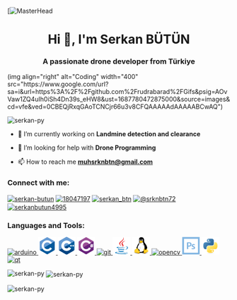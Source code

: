 [![MasterHead](https://www.google.com/url?sa=i&url=https%3A%2F%2Fdribbble.com%2Fshots%2F6439028-Drone-Loop-Animation&psig=AOvVaw1Zko5ug1mp9o7DWG6QTbRz&ust=1687780137393000&source=images&cd=vfe&ved=0CBEQjRxqFwoTCJCXtI6t3v8CFQAAAAAdAAAAABA8)
<h1 align="center">Hi 👋, I'm Serkan BÜTÜN</h1>
<h3 align="center">A passionate drone developer from Türkiye</h3>
(img align="right" alt="Coding" width="400" src="https://www.google.com/url?sa=i&url=https%3A%2F%2Fgithub.com%2Frudrabarad%2FGifs&psig=AOvVaw1ZQ4uIh0iSh4Dn39s_eHW8&ust=1687780472875000&source=images&cd=vfe&ved=0CBEQjRxqGAoTCNCjr66u3v8CFQAAAAAdAAAAABCwAQ")
<p align="left"> <img src="https://komarev.com/ghpvc/?username=serkan-py&label=Profile%20views&color=0e75b6&style=flat" alt="serkan-py" /> </p>

- 🔭 I’m currently working on **Landmine detection and clearance**

- 🤝 I’m looking for help with **Drone Programming**

- 📫 How to reach me **muhsrknbtn@gmail.com**

<h3 align="left">Connect with me:</h3>
<p align="left">
<a href="https://linkedin.com/in/serkan-butun" target="blank"><img align="center" src="https://raw.githubusercontent.com/rahuldkjain/github-profile-readme-generator/master/src/images/icons/Social/linked-in-alt.svg" alt="serkan-butun" height="30" width="40" /></a>
<a href="https://stackoverflow.com/users/18047197" target="blank"><img align="center" src="https://raw.githubusercontent.com/rahuldkjain/github-profile-readme-generator/master/src/images/icons/Social/stack-overflow.svg" alt="18047197" height="30" width="40" /></a>
<a href="https://instagram.com/serkan_btn" target="blank"><img align="center" src="https://raw.githubusercontent.com/rahuldkjain/github-profile-readme-generator/master/src/images/icons/Social/instagram.svg" alt="serkan_btn" height="30" width="40" /></a>
<a href="https://medium.com/@srknbtn72" target="blank"><img align="center" src="https://raw.githubusercontent.com/rahuldkjain/github-profile-readme-generator/master/src/images/icons/Social/medium.svg" alt="@srknbtn72" height="30" width="40" /></a>
<a href="https://www.youtube.com/c/serkanbutun4995" target="blank"><img align="center" src="https://raw.githubusercontent.com/rahuldkjain/github-profile-readme-generator/master/src/images/icons/Social/youtube.svg" alt="serkanbutun4995" height="30" width="40" /></a>
</p>

<h3 align="left">Languages and Tools:</h3>
<p align="left"> <a href="https://www.arduino.cc/" target="_blank" rel="noreferrer"> <img src="https://cdn.worldvectorlogo.com/logos/arduino-1.svg" alt="arduino" width="40" height="40"/> </a> <a href="https://www.cprogramming.com/" target="_blank" rel="noreferrer"> <img src="https://raw.githubusercontent.com/devicons/devicon/master/icons/c/c-original.svg" alt="c" width="40" height="40"/> </a> <a href="https://www.w3schools.com/cpp/" target="_blank" rel="noreferrer"> <img src="https://raw.githubusercontent.com/devicons/devicon/master/icons/cplusplus/cplusplus-original.svg" alt="cplusplus" width="40" height="40"/> </a> <a href="https://www.w3schools.com/cs/" target="_blank" rel="noreferrer"> <img src="https://raw.githubusercontent.com/devicons/devicon/master/icons/csharp/csharp-original.svg" alt="csharp" width="40" height="40"/> </a> <a href="https://git-scm.com/" target="_blank" rel="noreferrer"> <img src="https://www.vectorlogo.zone/logos/git-scm/git-scm-icon.svg" alt="git" width="40" height="40"/> </a> <a href="https://www.java.com" target="_blank" rel="noreferrer"> <img src="https://raw.githubusercontent.com/devicons/devicon/master/icons/java/java-original.svg" alt="java" width="40" height="40"/> </a> <a href="https://www.linux.org/" target="_blank" rel="noreferrer"> <img src="https://raw.githubusercontent.com/devicons/devicon/master/icons/linux/linux-original.svg" alt="linux" width="40" height="40"/> </a> <a href="https://opencv.org/" target="_blank" rel="noreferrer"> <img src="https://www.vectorlogo.zone/logos/opencv/opencv-icon.svg" alt="opencv" width="40" height="40"/> </a> <a href="https://www.photoshop.com/en" target="_blank" rel="noreferrer"> <img src="https://raw.githubusercontent.com/devicons/devicon/master/icons/photoshop/photoshop-line.svg" alt="photoshop" width="40" height="40"/> </a> <a href="https://www.python.org" target="_blank" rel="noreferrer"> <img src="https://raw.githubusercontent.com/devicons/devicon/master/icons/python/python-original.svg" alt="python" width="40" height="40"/> </a> <a href="https://www.qt.io/" target="_blank" rel="noreferrer"> <img src="https://upload.wikimedia.org/wikipedia/commons/0/0b/Qt_logo_2016.svg" alt="qt" width="40" height="40"/> </a> </p>

<p><img align="left" src="https://github-readme-stats.vercel.app/api/top-langs?username=serkan-py&show_icons=true&locale=en&layout=compact" alt="serkan-py" /></p>

<p>&nbsp;<img align="center" src="https://github-readme-stats.vercel.app/api?username=serkan-py&show_icons=true&locale=en" alt="serkan-py" /></p>

<p><img align="center" src="https://github-readme-streak-stats.herokuapp.com/?user=serkan-py&" alt="serkan-py" /></p>
